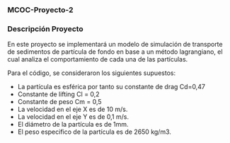### MCOC-Proyecto-2

### Descripción Proyecto

En este proyecto se implementará un modelo de simulación de transporte de sedimentos de partícula de fondo en base a un método lagrangiano, el cual analiza el comportamiento de cada una de las partículas.

Para el código, se consideraron los siguientes supuestos: 
*	La partícula es esférica por tanto su constante de drag Cd=0,47 
*	Constante de lifting Cl = 0,2
*	Constante de peso Cm = 0,5
*	La velocidad en el eje X es de 10 m/s.
*	La velocidad en el eje Y es de 0,1 m/s.
*	El diámetro de la partícula es de 1mm.
*	El peso especifico de la partícula es de 2650 kg/m3.
